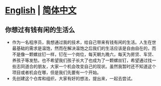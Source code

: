 # [English](README_EN.md) | [简体中文](README_ZH.md)
## 你想过有钱有闲的生活么
- 作为一名程序员，我想通过我的技术，给自己带来有钱有闲的生活。人生在世最基础的需求是温饱，然而在解决温饱之后我们的生活应该是自由自在的，而不是像一颗螺丝钉一样，钉在一个岗位，每天朝九晚六，每天为房贷、车贷、养孩子等发愁。也不希望我们孩子长大了也成为了一颗螺丝钉，希望通过找一些志同道合的朋友，大家一个机会改变自己的现状。虽然我暂时还不知道这个项目或者机会在哪，但是我们先要有一个开始。
- 先创建这个仓库和组织，大家有好的想法，提出来，一起去尝试。
